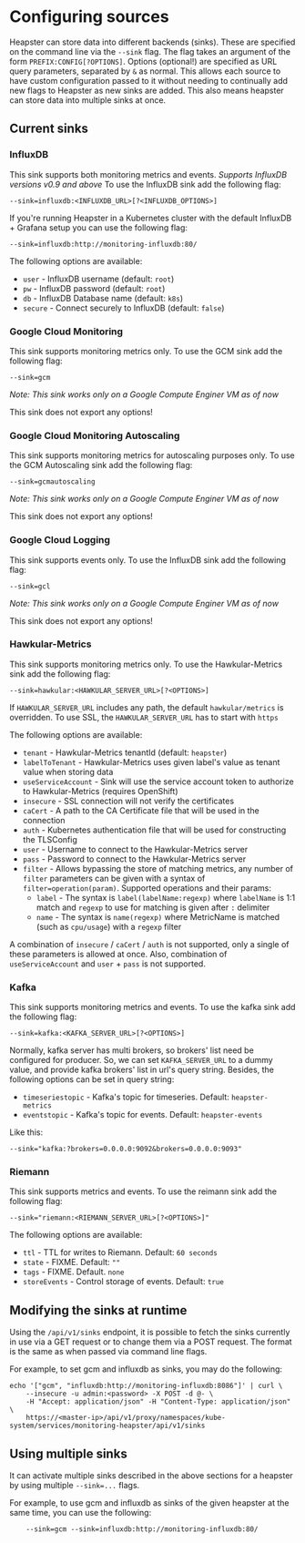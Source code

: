 Configuring sources
===================

Heapster can store data into different backends (sinks). These are specified on the command line
via the `--sink` flag. The flag takes an argument of the form `PREFIX:CONFIG[?OPTIONS]`.
Options (optional!) are specified as URL query parameters, separated by `&` as normal.
This allows each source to have custom configuration passed to it without needing to
continually add new flags to Heapster as new sinks are added. This also means
heapster can store data into multiple sinks at once.

## Current sinks
### InfluxDB
This sink supports both monitoring metrics and events.
*Supports InfluxDB versions v0.9 and above*
To use the InfluxDB sink add the following flag:

	--sink=influxdb:<INFLUXDB_URL>[?<INFLUXDB_OPTIONS>]

If you're running Heapster in a Kubernetes cluster with the default InfluxDB + Grafana setup you can use the following flag:

	--sink=influxdb:http://monitoring-influxdb:80/

The following options are available:
* `user` - InfluxDB username (default: `root`)
* `pw` - InfluxDB password (default: `root`)
* `db` - InfluxDB Database name (default: `k8s`)
* `secure` - Connect securely to InfluxDB (default: `false`)

### Google Cloud Monitoring
This sink supports monitoring metrics only.
To use the GCM sink add the following flag:

	--sink=gcm

*Note: This sink works only on a Google Compute Enginer VM as of now*

This sink does not export any options!

### Google Cloud Monitoring Autoscaling
This sink supports monitoring metrics for autoscaling purposes only.
To use the GCM Autoscaling sink add the following flag:

	--sink=gcmautoscaling

*Note: This sink works only on a Google Compute Enginer VM as of now*

This sink does not export any options!

### Google Cloud Logging
This sink supports events only.
To use the InfluxDB sink add the following flag:

	--sink=gcl

*Note: This sink works only on a Google Compute Enginer VM as of now*

This sink does not export any options!

### Hawkular-Metrics
This sink supports monitoring metrics only.
To use the Hawkular-Metrics sink add the following flag:

	--sink=hawkular:<HAWKULAR_SERVER_URL>[?<OPTIONS>]

If `HAWKULAR_SERVER_URL` includes any path, the default `hawkular/metrics` is overridden. To use SSL, the `HAWKULAR_SERVER_URL` has to start with `https`

The following options are available:

* `tenant` - Hawkular-Metrics tenantId (default: `heapster`)
* `labelToTenant` - Hawkular-Metrics uses given label's value as tenant value when storing data
* `useServiceAccount` - Sink will use the service account token to authorize to Hawkular-Metrics (requires OpenShift)
* `insecure` - SSL connection will not verify the certificates
* `caCert` - A path to the CA Certificate file that will be used in the connection
* `auth` - Kubernetes authentication file that will be used for constructing the TLSConfig
* `user` - Username to connect to the Hawkular-Metrics server
* `pass` - Password to connect to the Hawkular-Metrics server
* `filter` - Allows bypassing the store of matching metrics, any number of `filter` parameters can be given with a syntax of `filter=operation(param)`. Supported operations and their params:
  * `label` - The syntax is `label(labelName:regexp)` where `labelName` is 1:1 match and `regexp` to use for matching is given after `:` delimiter
  * `name` - The syntax is `name(regexp)` where MetricName is matched (such as `cpu/usage`) with a `regexp` filter

A combination of `insecure` / `caCert` / `auth` is not supported, only a single of these parameters is allowed at once. Also, combination of `useServiceAccount` and `user` + `pass` is not supported.

### Kafka
This sink supports monitoring metrics and events.
To use the kafka sink add the following flag:

    --sink=kafka:<KAFKA_SERVER_URL>[?<OPTIONS>]

Normally, kafka server has multi brokers, so brokers' list need be configured for producer.
So, we can set `KAFKA_SERVER_URL` to a dummy value, and provide kafka brokers' list in url's query string.
Besides, the following options can be set in query string:

* `timeseriestopic` - Kafka's topic for timeseries. Default: `heapster-metrics`
* `eventstopic` - Kafka's topic for events. Default: `heapster-events`

Like this:

    --sink="kafka:?brokers=0.0.0.0:9092&brokers=0.0.0.0:9093"

### Riemann
This sink supports metrics and events.
To use the reimann sink add the following flag:

	--sink="riemann:<RIEMANN_SERVER_URL>[?<OPTIONS>]"

The following options are available:

* `ttl` - TTL for writes to Riemann. Default: `60 seconds`
* `state` - FIXME. Default: `""`
* `tags` - FIXME. Default. `none`
* `storeEvents` - Control storage of events. Default: `true`

## Modifying the sinks at runtime

Using the `/api/v1/sinks` endpoint, it is possible to fetch the sinks
currently in use via a GET request or to change them via a POST request. The
format is the same as when passed via command line flags.

For example, to set gcm and influxdb as sinks, you may do the following:

```shell
echo '["gcm", "influxdb:http://monitoring-influxdb:8086"]' | curl \
    --insecure -u admin:<password> -X POST -d @- \
    -H "Accept: application/json" -H "Content-Type: application/json" \
    https://<master-ip>/api/v1/proxy/namespaces/kube-system/services/monitoring-heapster/api/v1/sinks
```

## Using multiple sinks

It can activate multiple sinks described in the above sections for a heapster by using multiple `--sink=...` flags.

For example, to use gcm and influxdb as sinks of the given heapster at the same time, you can use the following:

```shell
    --sink=gcm --sink=influxdb:http://monitoring-influxdb:80/
```
